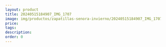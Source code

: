 ```yaml
---
layout: product
title: 20240515184907_IMG_1707
image: img/productos/zapatillas-senora-invierno/20240515184907_IMG_1707.webp
price: 
tags: 
description: 
order: 0
---
```

